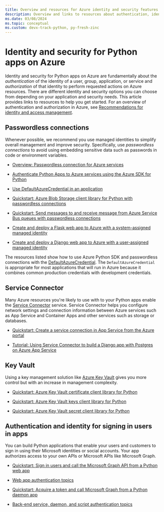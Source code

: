 ```yaml
---
title: Overview and resources for Azure identity and security features for Python apps
description: Overview and links to resources about authentication, identity, and security for Python apps on Azure.
ms.date: 03/08/2024
ms.topic: conceptual
ms.custom: devx-track-python, py-fresh-zinc
---
```


# Identity and security for Python apps on Azure

Identity and security for Python apps on Azure are fundamentally about the *authentication* of the identity of a user, group, application, or service and *authorization* of that identity to perform requested actions on Azure resources. There are different identity and security options you can choose from depending on your application and security needs. This article provides links to resources to help you get started. For an overview of authentication and authorization in Azure, see [Recommendations for identity and access management](/azure/well-architected/security/identity-access).

## Passwordless connections

Whenever possible, we recommend you use managed identities to simplify overall management and improve security. Specifically, use *passwordless connections* to avoid using embedding sensitive data such as passwords in code or environment variables.

* [Overview: Passwordless connection for Azure services](../intro/passwordless-overview.md)

* [Authenticate Python Apps to Azure services using the Azure SDK for Python](./sdk/authentication-overview.md)

* [Use DefaultAzureCredential in an application](./sdk/authentication-overview.md#use-defaultazurecredential-in-an-application)

* [Quickstart: Azure Blob Storage client library for Python with passwordless connections](/azure/storage/blobs/storage-quickstart-blobs-python)

* [Quickstart: Send messages to and receive message from Azure Service Bus queues with passwordless connections](/azure/service-bus-messaging/service-bus-python-how-to-use-queues)

* [Create and deploy a Flask web app to Azure with a system-assigned managed identity](./tutorial-python-managed-identity-cli.md)

* [Create and deploy a Django web app to Azure with a user-assigned managed identity](./tutorial-python-managed-identity-user-assigned-cli.md)

The resources listed show how to use Azure Python SDK and passwordless connections with the [DefaultAzureCredential](https://github.com/Azure/azure-sdk-for-python/tree/main/sdk/identity/azure-identity#defaultazurecredential). The `DefaultAzureCredential` is appropriate for most applications that will run in Azure because it combines common production credentials with development credentials.

## Service Connector

Many Azure resources you're likely to use with to your Python apps enable the [Service Connector](/azure/service-connector/overview) service. Service Connector helps you configure network settings and connection information between Azure services such as App Service and Container Apps and other services such as storage or databases.

* [Quickstart: Create a service connection in App Service from the Azure portal](/azure/service-connector/quickstart-portal-app-service-connection)

* [Tutorial: Using Service Connector to build a Django app with Postgres on Azure App Service](/azure/service-connector/tutorial-django-webapp-postgres-cli)

## Key Vault

Using a key management solution like [Azure Key Vault](/azure/key-vault/general/overview) gives you more control but with an increase in management complexity.

* [Quickstart: Azure Key Vault certificate client library for Python](/azure/key-vault/certificates/quick-create-python)

* [Quickstart: Azure Key Vault keys client library for Python](/azure/key-vault/keys/quick-create-python)

* [Quickstart: Azure Key Vault secret client library for Python](/azure/key-vault/secrets/quick-create-python)

## Authentication and identity for signing in users in apps

You can build Python applications that enable your users and customers to sign in using their Microsoft identities or social accounts. Your app authorizes access to your own APIs or Microsoft APIs like Microsoft Graph.

* [Quickstart: Sign in users and call the Microsoft Graph API from a Python web app](/entra/identity-platform/quickstart-web-app-python-sign-in)

* [Web app authentication topics](/entra/identity-platform/index-web-app)

* [Quickstart: Acquire a token and call Microsoft Graph from a Python daemon app](/entra/identity-platform/quickstart-daemon-app-python-acquire-token)

* [Back-end service, daemon, and script authentication topics](/entra/identity-platform/index-service?pivots=devlang-python)
